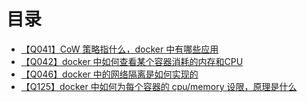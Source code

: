 # 目录
+ [【Q041】CoW 策略指什么，docker 中有哪些应用](42.html)
+ [【Q042】docker 中如何查看某个容器消耗的内存和CPU](43.html)
+ [【Q046】docker 中的网络隔离是如何实现的](47.html)
+ [【Q125】docker 中如何为每个容器的 cpu/memory 设限，原理是什么](126.html)